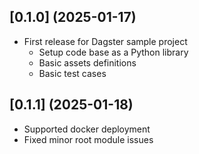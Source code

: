 ## [0.1.0] (2025-01-17)

  * First release for Dagster sample project
    * Setup code base as a Python library
    * Basic assets definitions
    * Basic test cases

## [0.1.1] (2025-01-18)

  * Supported docker deployment
  * Fixed minor root module issues
